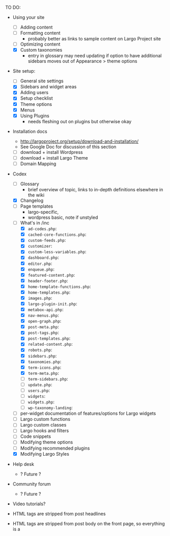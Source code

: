 TO DO:

- Using your site
	- [ ] Adding content
	- [ ] Formatting content
		- probably better as links to sample content on Largo Project site
	- [ ] Optimizing content
	- [x] Custom taxonomies
		- entry in glossary may need updating if option to have additional sidebars moves out of Appearance &gt; theme options
- Site setup:
	- [ ] General site settings
	- [x] Sidebars and widget areas
	- [x] Adding users
	- [x] Setup checklist
	- [x] Theme options
	- [x] Menus
	- [x] Using Plugins
		- needs fleshing out on plugins but otherwise okay
- Installation docs
	- http://largoproject.org/setup/download-and-installation/
	- See Google Doc for discussion of this section
	- [ ] download + install Wordpress
	- [ ] download + install Largo Theme
	- [ ] Domain Mapping
- Codex 
	- [ ] Glossary
		- brief overview of topic, links to in-depth definitions elsewhere in the wiki
	- [x] Changelog
	- [ ] Page templates 
		- largo-specific, 
		- wordpress basic, note if unstyled
	- [ ] What's in /inc 
		- [x] `ad-codes.php`: 
		- [x] `cached-core-functions.php`: 
		- [x] `custom-feeds.php`: 
		- [x] `customizer`: 
		- [x] `custom-less-variables.php`: 
		- [x] `dashboard.php`: 
		- [x] `editor.php`: 
		- [x] `enqueue.php`: 
		- [x] `featured-content.php`: 
		- [x] `header-footer.php`: 
		- [x] `home-template-functions.php`: 
		- [x] `home-templates.php`: 
		- [x] `images.php`: 
		- [x] `largo-plugin-init.php`: 
		- [x] `metabox-api.php`: 
		- [x] `nav-menus.php`: 
		- [x] `open-graph.php`: 
		- [x] `post-meta.php`: 
		- [x] `post-tags.php`: 
		- [x] `post-templates.php`: 
		- [x] `related-content.php`: 
		- [x] `robots.php`: 
		- [x] `sidebars.php`: 
		- [x] `taxonomies.php`: 
		- [x] `term-icons.php`: 
		- [x] `term-meta.php`: 
		- [ ] `term-sidebars.php`: 
		- [ ] `update.php`: 
		- [ ] `users.php`: 
		- [ ] `widgets`: 
		- [ ] `widgets.php`: 
		- [ ] `wp-taxonomy-landing`: 
	- [ ] per-widget documentation of features/options for Largo widgets
	- [ ] Largo custom functions
	- [ ] Largo custom classes
	- [ ] Largo hooks and filters
	- [ ] Code snippets
	- [ ] Modifying theme options
	- [ ] Modifying recommended plugins
	- [x] Modifying Largo Styles
- Help desk 
	- ? Future ?
- Community forum 
	- ? Future ?

- Video tutorials? 

- HTML tags are stripped from post headlines
- HTML tags are stripped from post body on the front page, so everything is a <p>
